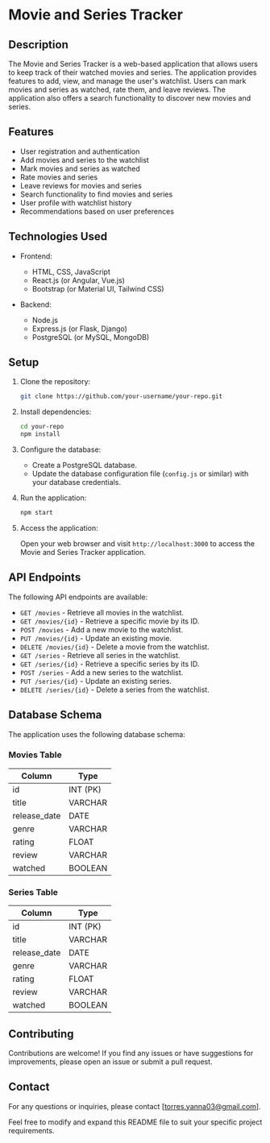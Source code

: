 # Movie and Series Tracker

## Description

The Movie and Series Tracker is a web-based application that allows users to keep track of their watched movies and series. The application provides features to add, view, and manage the user's watchlist. Users can mark movies and series as watched, rate them, and leave reviews. The application also offers a search functionality to discover new movies and series.

## Features

- User registration and authentication
- Add movies and series to the watchlist
- Mark movies and series as watched
- Rate movies and series
- Leave reviews for movies and series
- Search functionality to find movies and series
- User profile with watchlist history
- Recommendations based on user preferences

## Technologies Used

- Frontend:
  - HTML, CSS, JavaScript
  - React.js (or Angular, Vue.js)
  - Bootstrap (or Material UI, Tailwind CSS)

- Backend:
  - Node.js
  - Express.js (or Flask, Django)
  - PostgreSQL (or MySQL, MongoDB)

## Setup

1. Clone the repository:

   ```bash
   git clone https://github.com/your-username/your-repo.git
   ```

2. Install dependencies:

   ```bash
   cd your-repo
   npm install
   ```

3. Configure the database:

   - Create a PostgreSQL database.
   - Update the database configuration file (`config.js` or similar) with your database credentials.

4. Run the application:

   ```bash
   npm start
   ```

5. Access the application:

   Open your web browser and visit `http://localhost:3000` to access the Movie and Series Tracker application.

## API Endpoints

The following API endpoints are available:

- `GET /movies` - Retrieve all movies in the watchlist.
- `GET /movies/{id}` - Retrieve a specific movie by its ID.
- `POST /movies` - Add a new movie to the watchlist.
- `PUT /movies/{id}` - Update an existing movie.
- `DELETE /movies/{id}` - Delete a movie from the watchlist.
- `GET /series` - Retrieve all series in the watchlist.
- `GET /series/{id}` - Retrieve a specific series by its ID.
- `POST /series` - Add a new series to the watchlist.
- `PUT /series/{id}` - Update an existing series.
- `DELETE /series/{id}` - Delete a series from the watchlist.

## Database Schema

The application uses the following database schema:

### Movies Table

| Column       | Type         |
| ------------ | ------------ |
| id           | INT (PK)     |
| title        | VARCHAR      |
| release_date | DATE         |
| genre        | VARCHAR      |
| rating       | FLOAT        |
| review       | VARCHAR      |
| watched      | BOOLEAN      |

### Series Table

| Column       | Type         |
| ------------ | ------------ |
| id           | INT (PK)     |
| title        | VARCHAR      |
| release_date | DATE         |
| genre        | VARCHAR      |
| rating       | FLOAT        |
| review       | VARCHAR      |
| watched      | BOOLEAN      |

## Contributing

Contributions are welcome! If you find any issues or have suggestions for improvements, please open an issue or submit a pull request.

## Contact

For any questions or inquiries, please contact [torres.yanna03@gmail.com].

Feel free to modify and expand this README file to suit your specific project requirements.
